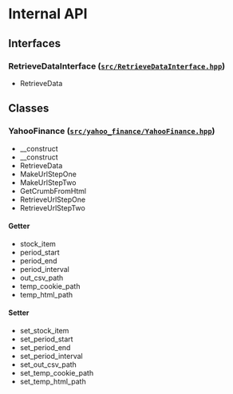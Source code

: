 # Internal API

## Interfaces

### RetrieveDataInterface ([`src/RetrieveDataInterface.hpp`]( ../src/RetrieveDataInterface.hpp ))
- RetrieveData

## Classes

### YahooFinance ([`src/yahoo_finance/YahooFinance.hpp`]( ../src/yahoo_finance/YahooFinance.hpp ))
- __construct
- __construct
- RetrieveData
- MakeUrlStepOne
- MakeUrlStepTwo
- GetCrumbFromHtml
- RetrieveUrlStepOne
- RetrieveUrlStepTwo

#### Getter
- stock_item
- period_start
- period_end
- period_interval
- out_csv_path
- temp_cookie_path
- temp_html_path

#### Setter
- set_stock_item
- set_period_start
- set_period_end
- set_period_interval
- set_out_csv_path
- set_temp_cookie_path
- set_temp_html_path

